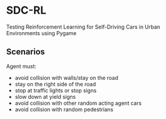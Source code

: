 # SDC-RL
Testing Reinforcement Learning for Self-Driving Cars in Urban Environments using Pygame

## Scenarios
Agent must:
- avoid collision with walls/stay on the road
- stay on the right side of the road
- stop at traffic lights or stop signs
- slow down at yield signs
- avoid collision with other random acting agent cars
- avoid collision with random pedestrians
